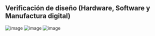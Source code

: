 ## Verificación de diseño (Hardware, Software y Manufactura digital)
![image](https://github.com/RaulMantilla123/FunBio/assets/143033138/724c4fe8-1650-4885-8ac1-d231f0e292f9)
![image](https://github.com/RaulMantilla123/FunBio/assets/143019190/411c1064-a1be-4550-af8c-6ac98f021e2c)
![image](https://github.com/RaulMantilla123/FunBio/assets/143033138/f172e80c-3eab-4b2c-bf5a-06d4852c7814)

